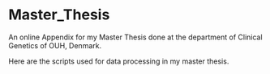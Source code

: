 # Master_Thesis
An online Appendix for my Master Thesis done at the department of Clinical Genetics of OUH, Denmark.


Here are the scripts used for data processing in my master thesis.
